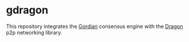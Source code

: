 # gdragon

This repository integrates the [Gordian](https://github.com/gordian-engine/gordian)
consensus engine with the [Dragon](https://github.com/gordian-engine/gordian)
p2p networking library.
